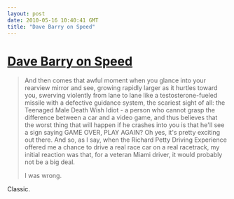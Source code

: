 ```yaml
---
layout: post
date: 2010-05-16 10:40:41 GMT
title: "Dave Barry on Speed"
---
```

# [Dave Barry on Speed](http://www.miamiherald.com/2010/05/16/v-fullstory/1576231/dave-on-speed.html)

> And then comes that awful moment when you glance into your rearview mirror and see, growing rapidly larger as it hurtles toward you, swerving violently from lane to lane like a testosterone-fueled missile with a defective guidance system, the scariest sight of all: the Teenaged Male Death Wish Idiot - a person who cannot grasp the difference between a car and a video game, and thus believes that the worst thing that will happen if he crashes into you is that he'll see a sign saying GAME OVER, PLAY AGAIN? Oh yes, it's pretty exciting out there. And so, as I say, when the Richard Petty Driving Experience offered me a chance to drive a real race car on a real racetrack, my initial reaction was that, for a veteran Miami driver, it would probably not be a big deal.
>
> I was wrong.

Classic.
